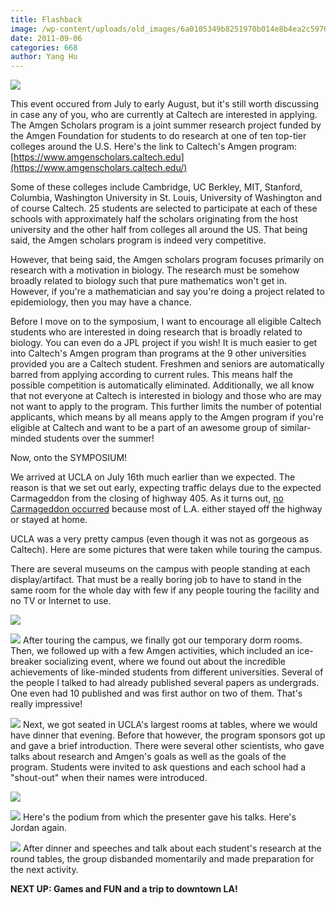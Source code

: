```yaml
---
title: Flashback
image: /wp-content/uploads/old_images/6a0105349b8251970b014e8b4ea2c5970d-800wi.jpg
date: 2011-09-06
categories: 668
author: Yang Hu
---
```



![](https://www.amgenscholars.caltech.edu/graphics/amgen.jpg)

This event occured from July to early August, but it's still worth discussing in case any of you, who are currently at Caltech are interested in applying. The Amgen Scholars program is a joint summer research project funded by the Amgen Foundation for students to do research at one of ten top-tier colleges around the U.S. Here's the link to Caltech's Amgen program: [https://www.amgenscholars.caltech.edu](https://www.amgenscholars.caltech.edu/)

Some of these colleges include Cambridge, UC Berkley, MIT, Stanford, Columbia, Washington University in St. Louis, University of Washington and of course Caltech. 25 students are selected to participate at each of these schools with approximately half the scholars originating from the host university and the other half from colleges all around the US. That being said, the Amgen scholars program is indeed very competitive.

However, that being said, the Amgen scholars program focuses primarily on research with a motivation in biology. The research must be somehow broadly related to biology such that pure mathematics won't get in. However, if you're a mathematician and say you're doing a project related to epidemiology, then you may have a chance.

Before I move on to the symposium, I want to encourage all eligible Caltech students who are interested in doing research that is broadly related to biology. You can even do a JPL project if you wish! It is much easier to get into Caltech's Amgen program than programs at the 9 other universities provided you are a Caltech student. Freshmen and seniors are automatically barred from applying according to current rules. This means half the possible competition is automatically eliminated. Additionally, we all know that not everyone at Caltech is interested in biology and those who are may not want to apply to the program. This further limits the number of potential applicants, which means by all means apply to the Amgen program if you're eligible at Caltech and want to be a part of an awesome group of similar-minded students over the summer!

Now, onto the SYMPOSIUM!

We arrived at UCLA on July 16th much earlier than we expected. The reason is that we set out early, expecting traffic delays due to the expected Carmageddon from the closing of highway 405. As it turns out, [no Carmageddon occurred](https://blogs.laweekly.com/informer/2011/06/405_freeway_closure_july_16_17_traffic_los_angeles_subway.php) because most of L.A. either stayed off the highway or stayed at home. 

UCLA was a very pretty campus (even though it was not as gorgeous as Caltech). Here are some pictures that were taken while touring the campus.

There are several museums on the campus with people standing at each display/artifact. That must be a really boring job to have to stand in the same room for the whole day with few if any people touring the facility and no TV or Internet to use.


![](/old_images/6a0105349b8251970b0154352e5c47970c-800wi.jpg)


![](/old_images/6a0105349b8251970b014e8b4ea85e970d-800wi.jpg)
After touring the campus, we finally got our temporary dorm rooms. Then, we followed up with a few Amgen activities, which included an ice-breaker socializing event, where we found out about the incredible achievements of like-minded students from different universities. Several of the people I talked to had already published several papers as undergrads. One even had 10 published and was first author on two of them. That's really impressive!

![](/old_images/6a0105349b8251970b0154352e648b970c-800wi.jpg)
Next, we got seated in UCLA's largest rooms at tables, where we would have dinner that evening. Before that however, the program sponsors got up and gave a brief introduction. There were several other scientists, who gave talks about research and Amgen's goals as well as the goals of the program. Students were invited to ask questions and each school had a "shout-out" when their names were introduced.


![](/old_images/6a0105349b8251970b0153915ae20b970b-800wi.jpg)


![](/old_images/6a0105349b8251970b014e8b4eb512970d-800wi.jpg)
Here's the podium from which the presenter gave his talks. Here's Jordan again.


![](/old_images/6a0105349b8251970b0154352e6dc9970c-800wi.jpg)
After dinner and speeches and talk about each student's research at the round tables, the group disbanded momentarily and made preparation for the next activity.

**NEXT UP: Games and FUN and a trip to downtown LA!**

